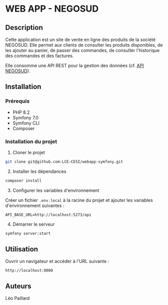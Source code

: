 # WEB APP - NEGOSUD

## Description

Cette application est un site de vente en ligne des produits de la société NEGOSUD. 
Elle permet aux clients de consulter les produits disponibles, de les ajouter au panier, de passer des commandes, de consulter l'historique des commandes et des factures.

Elle consomme une API REST pour la gestion des données (cf. [API NEGOSUD](https://github.com/LCE-CESI/ApiCube)).

## Installation

### Prérequis

- PHP 8.2
- Symfony 7.0
- Symfony CLI
- Composer

### Installation du projet

1. Cloner le projet

```bash
git clone git@github.com:LCE-CESI/webapp-symfony.git
```

2. Installer les dépendances

```bash
composer install
```

3. Configurer les variables d'environnement

Créer un fichier `.env.local` à la racine du projet et ajouter les variables d'environnement suivantes :

```env
API_BASE_URL=http://localhost:5273/api
```

4. Démarrer le serveur

```bash
symfony server:start
```

## Utilisation

Ouvrir un navigateur et accéder à l'URL suivante :

```
http://localhost:8000
```

## Auteurs

Léo Paillard